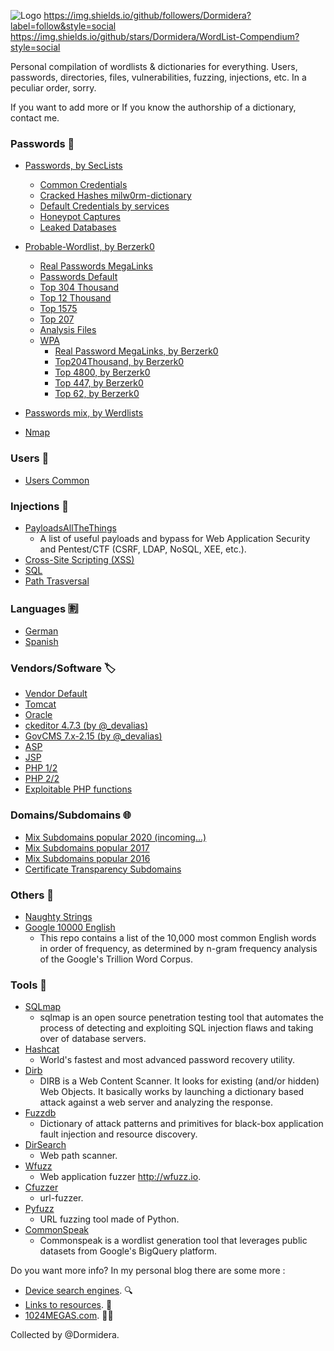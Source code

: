 ![Logo](https://github.com/Dormidera/WordList-Compendium/blob/master/wordlistcompendiumlogo.png)
https://img.shields.io/github/followers/Dormidera?label=follow&style=social
https://img.shields.io/github/stars/Dormidera/WordList-Compendium?style=social

Personal compilation of wordlists & dictionaries for everything. Users, passwords, directories, files, vulnerabilities, fuzzing, injections, etc. In a peculiar order, sorry.

If you want to add more or If you know the authorship of a dictionary, contact me.

### Passwords :key:
* [Passwords, by SecLists](https://github.com/danielmiessler/SecLists/tree/master/Passwords)
  * [Common Credentials](https://github.com/danielmiessler/SecLists/tree/master/Passwords/Common-Credentials)
  * [Cracked Hashes milw0rm-dictionary](https://github.com/danielmiessler/SecLists/blob/master/Passwords/Cracked-Hashes/milw0rm-dictionary.txt)
  * [Default Credentials by services](https://github.com/danielmiessler/SecLists/tree/master/Passwords/Default-Credentials)
  * [Honeypot Captures](https://github.com/danielmiessler/SecLists/tree/master/Passwords/Honeypot-Captures)
  * [Leaked Databases](https://github.com/danielmiessler/SecLists/tree/master/Passwords/Leaked-Databases)  
* [Probable-Wordlist, by Berzerk0](https://github.com/berzerk0/Probable-Wordlists)
  * [Real Passwords MegaLinks](https://github.com/berzerk0/Probable-Wordlists/blob/master/Real-Passwords/Real-Passwords-MegaLinks.md)
  * [Passwords Default](https://github.com/berzerk0/Probable-Wordlists/blob/master/Dictionary-Style/Technical_and_Default/Password_Default_ProbWL.txt)
  * [Top 304 Thousand](https://github.com/berzerk0/Probable-Wordlists/blob/master/Real-Passwords/Top304Thousand-probable-v2.txt)
  * [Top 12 Thousand](https://github.com/berzerk0/Probable-Wordlists/blob/master/Real-Passwords/Top12Thousand-probable-v2.txt)
  * [Top 1575](https://github.com/berzerk0/Probable-Wordlists/blob/master/Real-Passwords/Top1575-probable-v2.txt)
  * [Top 207](https://github.com/berzerk0/Probable-Wordlists/blob/master/Real-Passwords/Top207-probable-v2.txt)
  * [Analysis Files](https://github.com/berzerk0/Probable-Wordlists/tree/master/Analysis-Files)  
  * [WPA]()
    * [Real Password MegaLinks, by Berzerk0](https://github.com/berzerk0/Probable-Wordlists/blob/master/Real-Passwords/WPA-Length/Real-Password-WPA-MegaLinks.md)
    * [Top204Thousand, by Berzerk0](https://github.com/berzerk0/Probable-Wordlists/blob/master/Real-Passwords/WPA-Length/Top204Thousand-WPA-probable-v2.txt)
    * [Top 4800, by Berzerk0](https://github.com/berzerk0/Probable-Wordlists/blob/master/Real-Passwords/WPA-Length/Top4800-WPA-probable-v2.txt)
    * [Top 447, by Berzerk0](https://github.com/berzerk0/Probable-Wordlists/blob/master/Real-Passwords/WPA-Length/Top447-WPA-probable-v2.txt)
    * [Top 62, by Berzerk0](https://github.com/berzerk0/Probable-Wordlists/blob/master/Real-Passwords/WPA-Length/Top62-WPA-probable-v2.txt)  

* [Passwords mix, by Werdlists](https://github.com/decal/werdlists/tree/master/passes-dicts)

* [Nmap](https://github.com/Dormidera/WordList-Compendium/blob/master/Passwords/Nmap)


### Users :busts_in_silhouette: 	
  * [Users Common](https://github.com/Dormidera/WordList-Compendium/blob/master/Users/Users%20Common)  
 
### Injections :syringe:
  * [PayloadsAllTheThings](https://github.com/swisskyrepo/PayloadsAllTheThings)
     * A list of useful payloads and bypass for Web Application Security and Pentest/CTF (CSRF, LDAP, NoSQL, XEE, etc.).
  * [Cross-Site Scripting (XSS)](https://github.com/Dormidera/WordList-Compendium/blob/master/Injections/Cross-Site%20Scripting%20(XSS))  
  * [SQL](https://github.com/Dormidera/WordList-Compendium/blob/master/Injections/SQL)  
  * [Path Trasversal](https://github.com/Dormidera/WordList-Compendium/blob/master/Injections/PathTrasversal)  

### Languages :u5272:
  * [German](https://github.com/Dormidera/WordList-Compendium/blob/master/Languages/German)  
  * [Spanish](https://github.com/Dormidera/WordList-Compendium/blob/master/Languages/Spanish)   
  
### Vendors/Software :label:
  * [Vendor Default](https://github.com/decal/werdlists/blob/master/passes-dicts/vendor-default-passwords.csv)  
  * [Tomcat](https://github.com/Dormidera/WordList-Compendium/blob/master/Software/Tomcat%20(user:password))  
  * [Oracle](https://github.com/Dormidera/WordList-Compendium/blob/master/Software/Oracle%20(user:password)) 
  * [ckeditor 4.7.3 (by @_devalias)](https://github.com/Dormidera/WordList-Compendium/blob/master/Software/ckeditor%204.7.3%20(by%20%40_devalias))
  * [GovCMS 7.x-2.15 (by @_devalias)](https://github.com/Dormidera/WordList-Compendium/blob/master/Software/GovCMS%207.x-2.15%20(by%20%40_devalias))
  * [ASP](https://github.com/Dormidera/WordList-Compendium/blob/master/Software/ASP)
  * [JSP](https://github.com/Dormidera/WordList-Compendium/blob/master/Software/JSP)
  * [PHP 1/2](https://github.com/Dormidera/WordList-Compendium/blob/master/Software/PHP%201to2)
  * [PHP 2/2](https://github.com/Dormidera/WordList-Compendium/blob/master/Software/PHP%202to2)
  * [Exploitable PHP functions](https://stackoverflow.com/questions/3115559/exploitable-php-functions)

### Domains/Subdomains :globe_with_meridians: 	
 * [Mix Subdomains popular 2020 (incoming...)](https://github.com/bitquark/dnspop)
 * [Mix Subdomains popular 2017](https://github.com/skooch/subpop-results/tree/master/20170128)
 * [Mix Subdomains popular 2016](https://github.com/bitquark/dnspop/tree/master/results)
 * [Certificate Transparency Subdomains](https://github.com/internetwache/CT_subdomains)

### Others :bookmark_tabs:
 * [Naughty Strings](https://github.com/minimaxir/big-list-of-naughty-strings)
 * [Google 10000 English](https://github.com/first20hours/google-10000-english)
   * This repo contains a list of the 10,000 most common English words in order of frequency, as determined by n-gram frequency analysis of the Google's Trillion Word Corpus. 
 
### Tools :hammer:
* [SQLmap](https://github.com/sqlmapproject/sqlmap)
  * sqlmap is an open source penetration testing tool that automates the process of detecting and exploiting SQL injection flaws and taking over of database servers.
* [Hashcat](https://github.com/hashcat/hashcat)
  * World's fastest and most advanced password recovery utility.
* [Dirb](https://github.com/Dormidera/WordList-Compendium/tree/master/Tools/Dirb)
  * DIRB is a Web Content Scanner. It looks for existing (and/or hidden) Web Objects. It basically works by launching a dictionary based attack against a web server and analyzing the response.
* [Fuzzdb](https://github.com/Dormidera/WordList-Compendium/tree/master/Tools/Fuzzdb)
  * Dictionary of attack patterns and primitives for black-box application fault injection and resource discovery.
* [DirSearch](https://github.com/Dormidera/WordList-Compendium/tree/master/Tools/DirSearch)
  * Web path scanner.
* [Wfuzz](https://github.com/Dormidera/WordList-Compendium/tree/master/Tools/Wfuzz)
  * Web application fuzzer http://wfuzz.io.
* [Cfuzzer](https://github.com/Dormidera/WordList-Compendium/tree/master/Tools/Cfuzzer)
  * url-fuzzer.
* [Pyfuzz](https://github.com/Dormidera/WordList-Compendium/tree/master/Tools/Pyfuzz)
  * URL fuzzing tool made of Python.
* [CommonSpeak](https://github.com/pentester-io/commonspeak)
  * Commonspeak is a wordlist generation tool that leverages public datasets from Google's BigQuery platform.


Do you want more info? In my personal blog there are some more :
  * [Device search engines](https://www.1024megas.com/search-engines). :mag:
  * [Links to resources](https://www.1024megas.com/resources). :link:
  * [1024MEGAS.com](https://www.1024megas.com). :man_technologist:


Collected by @Dormidera. 
